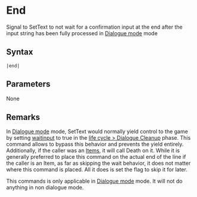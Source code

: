 # End

Signal to SetText to not wait for a confirmation input at the end after the input string has been fully processed in [Dialogue mode](../../Dialogue%20mode.md) mode

## Syntax

````
|end|
````

## Parameters

None

## Remarks

In [Dialogue mode](../../Dialogue%20mode.md) mode, SetText would normally yield control to the game by setting [waitinput](../../Global%20vars%20used/waitinput.md) to true in the [life cycle > Dialogue Cleanup](../../life%20cycle.md#dialogue-cleanup) phase. This command allows to bypass this behavior and prevents the yield entirely. Additionally, if the caller was an [Items](../../../Enums%20and%20IDs/Items.md), it will call Death on it. While it is generally preferred to place this command on the actual end of the line if the caller is an Item, as far as skipping the wait behavior, it does not matter where this command is placed. All it does is set the flag to skip it for later.

This commands is only applicable in [Dialogue mode](../../Dialogue%20mode.md) mode. It will not do anything in non dialogue mode.
